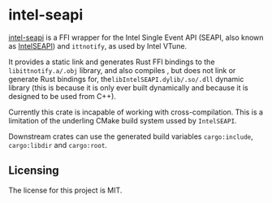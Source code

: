 # intel-seapi

[intel-seapi] is a FFI wrapper for the Intel Single Event API (SEAPI, also known as [IntelSEAPI]) and `ittnotify`, as used by Intel VTune.

It provides a static link and generates Rust FFI bindings to the `libittnotify.a/.obj` library, and also compiles , but does not link or generate Rust bindings for, the`libIntelSEAPI.dylib/.so/.dll` dynamic library (this is because it is only ever built dynamically and because it is designed to be used from C++).

Currently this crate is incapable of working with cross-compilation. This is a limitation of the underling CMake build system ussed by `IntelSEAPI`.

Downstream crates can use the generated build variables `cargo:include`, `cargo:libdir` and `cargo:root`.


## Licensing

The license for this project is MIT.

[intel-seapi]: https://github.com/lemonrock/intel-seapi "intel-seapi GitHub page"
[IntelSEAPI]: https:://gtihub.com/intel/IntelSEAPI "IntelSEAPI GitHub page"
